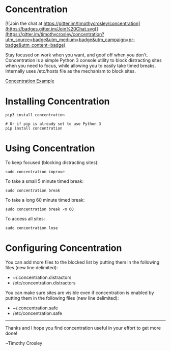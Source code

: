 Concentration
============================
[![Join the chat at https://gitter.im/timothycrosley/concentration](https://badges.gitter.im/Join%20Chat.svg)](https://gitter.im/timothycrosley/concentration?utm_source=badge&utm_medium=badge&utm_campaign=pr-badge&utm_content=badge)

Stay focused on work when you want, and goof off when you don't. Concentration is a simple
Python 3 console utility to block distracting sites when you need to focus, while allowing you to easily
take timed breaks. Internally uses /etc/hosts file as the mechanism to block sites.

[Concentration Example](https://raw.github.com/timothycrosley/concentration/develop/example.gif)


Installing Concentration
============================

    pip3 install concentration

    # Or if pip is already set to use Python 3
    pip install concentration


Using Concentration
============================

To keep focused (blocking distracting sites):

    sudo concentration improve

To take a small 5 minute timed break:

    sudo concentration break

To take a long 60 minute timed break:

    sudo concentration break -m 60

To access all sites:

    sudo concentration lose


Configuring Concentration
============================

You can add more files to the blocked list by putting them in the following files (new line delimited):
- ~/.concentration.distractors
- /etc/concentration.distractors


You can make sure sites are visible even if concentration is enabled by putting them in the following files (new line delimited):
- ~/.concentration.safe
- /etc/concentration.safe

--------------------------------------------

Thanks and I hope you find concentration useful in your effort to get more done!

~Timothy Crosley
